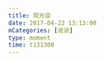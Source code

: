 ```yaml
---
title: 观光😩
date: 2017-04-22 13:13:00
mCategories: [说说]
type: moment
time: t131300
---
```


<div id="pics-20170422131300"></div>

<script src="/lib/moment/pics.js"></script>
<script>
var data = [
    {"link": "2017-04-22_000001.jpeg", "type": "shuoshuo"},
    {"link": "2017-04-22_000003.jpeg", "type": "shuoshuo"},
    {"link": "2017-04-22_000004.jpeg", "type": "shuoshuo"}
];
picsRender(data, "pics-20170422131300");
</script>
